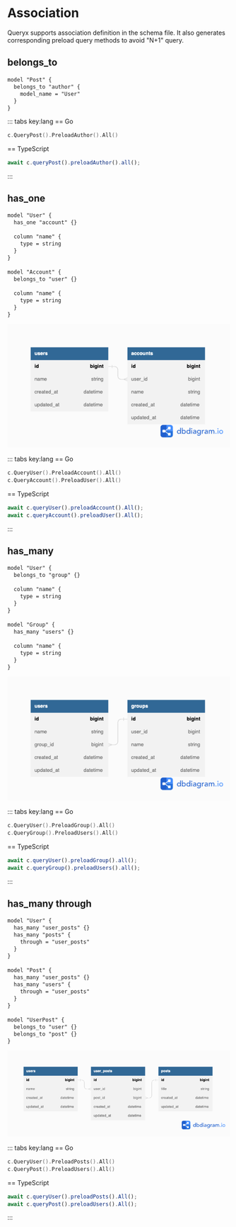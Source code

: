 # Association

Queryx supports association definition in the schema file. It also generates corresponding preload query methods to avoid "N+1" query.

## belongs_to

```hcl
model "Post" {
  belongs_to "author" {
    model_name = "User"
  }
}
```

::: tabs key:lang
== Go

```go
c.QueryPost().PreloadAuthor().All()
```

== TypeScript

```typescript
await c.queryPost().preloadAuthor().all();
```

:::

## has_one

```hcl
model "User" {
  has_one "account" {}

  column "name" {
    type = string
  }
}

model "Account" {
  belongs_to "user" {}

  column "name" {
    type = string
  }
}
```

![](./has_one.png)

::: tabs key:lang
== Go

```go
c.QueryUser().PreloadAccount().All()
c.QueryAccount().PreloadUser().All()
```

== TypeScript

```typescript
await c.queryUser().preloadAccount().All();
await c.queryAccount().preloadUser().All();
```

:::

## has_many

```hcl
model "User" {
  belongs_to "group" {}

  column "name" {
    type = string
  }
}

model "Group" {
  has_many "users" {}

  column "name" {
    type = string
  }
}
```

![](./has_many.png)

::: tabs key:lang
== Go

```go
c.QueryUser().PreloadGroup().All()
c.QueryGroup().PreloadUsers().All()
```

== TypeScript

```typescript
await c.queryUser().preloadGroup().all();
await c.queryGroup().preloadUsers().all();
```

:::

## has_many through

```hcl
model "User" {
  has_many "user_posts" {}
  has_many "posts" {
    through = "user_posts"
  }
}

model "Post" {
  has_many "user_posts" {}
  has_many "users" {
    through = "user_posts"
  }
}

model "UserPost" {
  belongs_to "user" {}
  belongs_to "post" {}
}
```

![](./has_many_through.png)

::: tabs key:lang
== Go

```go
c.QueryUser().PreloadPosts().All()
c.QueryPost().PreloadUsers().All()
```

== TypeScript

```typescript
await c.queryUser().preloadPosts().All();
await c.queryPost().preloadUsers().All();
```

:::
